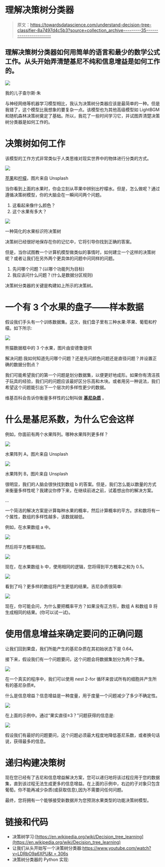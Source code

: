 # 理解决策树分类器

> 原文：<https://towardsdatascience.com/understand-decision-tree-classifier-8a7497d4c5b3?source=collection_archive---------35----------------------->

## 理解决策树分类器如何用简单的语言和最少的数学公式工作。从头开始弄清楚基尼不纯和信息增益是如何工作的。

![](img/f1a40192ffac198d47d3001d02c01974.png)

我的儿子查尔斯·朱

与神经网络等机器学习模型相比，我认为决策树分类器应该是最简单的一种。但是我错了，这个模型比我想象的要复杂一点。该模型也为其他高级模型如 LightBGM 和随机森林决策树奠定了基础。所以，我花了一些时间学习它，并试图弄清楚决策树分类器是如何工作的。

# 决策树如何工作

该模型的工作方式非常类似于人类思维对现实世界中的物体进行分类的方式。

![](img/dd3fd734efcabb5302dd8eb0e530a9b1.png)

[苹果](https://unsplash.com/photos/6M7Keu2Kv2Y)和[柠檬](https://unsplash.com/photos/adLLNTSZVX4)，图片来自 Unsplash

当你看到上面的水果时，你会立刻从苹果中辨别出柠檬水。但是，怎么做呢？通过遵循决策树模型，你的大脑会在一瞬间问两个问题。

1.  这看起来像什么颜色？
2.  这个水果有多大？

![](img/f6bd0678100952fb0668af91ce82ba33.png)

一种简化的水果标识符决策树

决策树已经很好地保存在你的记忆中，它将引导你找到正确的答案。

但是，当你试图教一个计算机模型做类似的事情时，如何建立一个这样的决策树呢？或者让我们在另外两个更具体的问题中问同样的问题。

1.  先问哪个问题？(以哪个功能列为目标)
2.  我应该问什么问题？(什么是数据分区规则)

决策树分类器的关键是构建如上所示的决策树。

# 一个有 3 个水果的盘子——样本数据

假设我们手头有一个训练数据集。这次，我们盘子里有三种水果:苹果、葡萄和柠檬。如下所示:

![](img/797166c0491b548e0af03ca83b4b2c39.png)

熊猫数据框中的 3 个水果，图片由安德鲁提供

解决问题:我如何知道先问哪个问题？还是先问颜色问题还是直径问题？并设置正确的数据分割点？

我们可能希望我们的第一个问题是划分数据集，以便更好地成形。如果你有清洁孩子玩具的经验，我们问的问题应该最好区分乐高和木块。或者用另一种说法，我们希望这个问题能引出下一个层次的多样性更少的数据。

维基百科会告诉你衡量多样性的公制叫做 [**基尼杂质**](https://en.wikipedia.org/wiki/Decision_tree_learning) 。

# 什么是基尼系数，为什么它会这样

例如，你面前有两个水果阵列。哪种水果阵列更多样？

![](img/777fb11dad4c96d3c13c1f2ed8fbd8b8.png)

水果阵列 A，图片来自 Unsplash

![](img/c57a546ac728660c8d680f20950e8526.png)

水果阵列 B，图片来自 Unsplash

很明显，我们的人脑会很快找到数组 b 的答案。但是，我们怎么能以数量的方式来衡量多样性呢？我建议你停下来，在继续前进之前，试着想出你的解决方案。

…

一个简洁的解决方案是计算每种水果的概率，然后计算概率的平方。求和数将有一个属性，数组的多样性越多，该数就越低。

例如，在水果数组 a 中。

![](img/c1b081c0b4a85deb063b7e1939d77e21.png)

然后将平方概率相加。

![](img/3958978aa74f36f9a4dc2a4e92d2adc0.png)

现在，在水果数组 b 中，使用相同的逻辑，您将得到平方概率之和为 0.5。

![](img/67907cbbb00a36f7b7272d0913818a61.png)

看到了吗？更多样的数组将产生更低的结果。吉尼杂质很简单:

![](img/b496b30ead4235734878a7d4f7452837.png)

现在，你可能会问，为什么要把概率平方？如果没有正方形，数组 A 和数组 B 将生成相同的结果。(你可以试一试)。

# 使用信息增益来确定要问的正确问题

让我们回到果盘，我们所能产生的基尼杂质在其初始状态下是 0.64。

接下来，假设我们有一个问题要问，这个问题会将数据集划分为两个子集。

![](img/c829a31e52bc9b7fda3bc1e27bfa36b2.png)

在一个真实的程序中，我们可以使用 nest 2-for 循环来尝试所有的细胞并产生所有的基尼杂质#。

什么是信息增益？信息增益是一种度量，用于度量一个问题减少了多少不确定性。

![](img/942134d2d776226aad0655530b439e47.png)

在上面的示例中。通过“果实直径≥3？”问题获得的信息是:

![](img/138f980d999acd76c7e0f21b58d218e4.png)

假设我们有最好的问题要问，这个问题必须最大程度地降低基尼系数，或者换句话说，获得最多的信息。

# 递归构建决策树

现在您已经有了吉尼和信息增益解决方案，您可以递归地将该过程应用于您的数据集，直到该过程无法生成更多的信息增益。在上面的示例中，右边的子对象只包含葡萄。你不能再减少杂质(或获取信息),因为不需要问任何问题。

最终，您将拥有一个能够接受新数据并为您预测水果类型的功能决策树模型。

# 链接和代码

*   决策树学习:[https://en.wikipedia.org/wiki/Decision_tree_learning](https://en.wikipedia.org/wiki/Decision_tree_learning)
*   让我们从头开始写一个决策树分类器:[https://www.youtube.com/watch?v=LDRbO9a6XPU&t = 306s](https://www.youtube.com/watch?v=LDRbO9a6XPU&t=306s)
*   决策树分类器的 Python 实现: